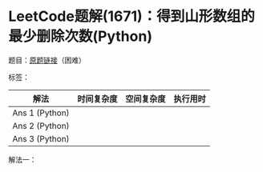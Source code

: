 # LeetCode题解(1671)：得到山形数组的最少删除次数(Python)

题目：[原题链接](https://leetcode-cn.com/problems/minimum-number-of-removals-to-make-mountain-array/)（困难）

标签：

| 解法           | 时间复杂度 | 空间复杂度 | 执行用时 |
| -------------- | ---------- | ---------- | -------- |
| Ans 1 (Python) |            |            |          |
| Ans 2 (Python) |            |            |          |
| Ans 3 (Python) |            |            |          |

解法一：


